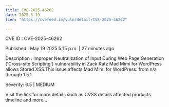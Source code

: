 ```yaml
---
title: CVE-2025-46262
date: 2025-5-19
lien: "https://cvefeed.io/vuln/detail/CVE-2025-46262"

---
```


CVE ID : CVE-2025-46262

Published :  May 19
2025
5:15 p.m. | 27 minutes ago

Description : Improper Neutralization of Input During Web Page Generation ('Cross-site Scripting') vulnerability in Zack Katz Mad Mimi for WordPress allows Stored XSS.This issue affects Mad Mimi for WordPress: from n/a through 1.5.1.

Severity: 6.5 | MEDIUM

Visit the link for more details
such as CVSS details
affected products
timeline
and more...
